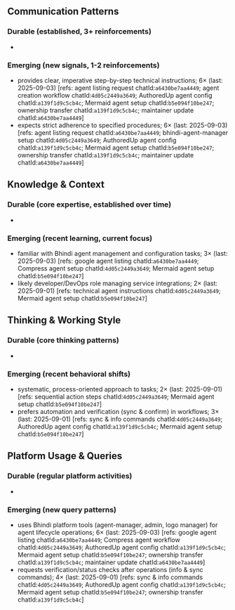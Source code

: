 ## Communication Patterns
### Durable (established, 3+ reinforcements)
-

### Emerging (new signals, 1-2 reinforcements)
- provides clear, imperative step-by-step technical instructions; 6× (last: 2025-09-03) [refs: agent listing request chatId:`a6430be7aa4449`; agent creation workflow chatId:`4d05c2449a3649`; AuthoredUp agent config chatId:`a139f1d9c5cb4c`; Mermaid agent setup chatId:`b5e094f10be247`; ownership transfer chatId:`a139f1d9c5cb4c`; maintainer update chatId:`a6430be7aa4449`]
- expects strict adherence to specified procedures; 6× (last: 2025-09-03) [refs: agent listing request chatId:`a6430be7aa4449`; bhindi-agent-manager setup chatId:`4d05c2449a3649`; AuthoredUp agent config chatId:`a139f1d9c5cb4c`; Mermaid agent setup chatId:`b5e094f10be247`; ownership transfer chatId:`a139f1d9c5cb4c`; maintainer update chatId:`a6430be7aa4449`]

## Knowledge & Context
### Durable (core expertise, established over time)
-

### Emerging (recent learning, current focus)
- familiar with Bhindi agent management and configuration tasks; 3× (last: 2025-09-03) [refs: google agent listing chatId:`a6430be7aa4449`; Compress agent setup chatId:`4d05c2449a3649`; Mermaid agent setup chatId:`b5e094f10be247`]
- likely developer/DevOps role managing service integrations; 2× (last: 2025-09-01) [refs: technical agent instructions chatId:`4d05c2449a3649`; Mermaid agent setup chatId:`b5e094f10be247`]

## Thinking & Working Style
### Durable (core thinking patterns)
-

### Emerging (recent behavioral shifts)
- systematic, process-oriented approach to tasks; 2× (last: 2025-09-01) [refs: sequential action steps chatId:`4d05c2449a3649`; Mermaid agent setup chatId:`b5e094f10be247`]
- prefers automation and verification (sync & confirm) in workflows; 3× (last: 2025-09-01) [refs: sync & info commands chatId:`4d05c2449a3649`; AuthoredUp agent config chatId:`a139f1d9c5cb4c`; Mermaid agent setup chatId:`b5e094f10be247`]

## Platform Usage & Queries
### Durable (regular platform activities)
-

### Emerging (new query patterns)
- uses Bhindi platform tools (agent-manager, admin, logo manager) for agent lifecycle operations; 6× (last: 2025-09-03) [refs: google agent listing chatId:`a6430be7aa4449`; Compress agent workflow chatId:`4d05c2449a3649`; AuthoredUp agent config chatId:`a139f1d9c5cb4c`; Mermaid agent setup chatId:`b5e094f10be247`; ownership transfer chatId:`a139f1d9c5cb4c`; maintainer update chatId:`a6430be7aa4449`]
- requests verification/status checks after operations (info & sync commands); 4× (last: 2025-09-01) [refs: sync & info commands chatId:`4d05c2449a3649`; AuthoredUp agent config chatId:`a139f1d9c5cb4c`; Mermaid agent setup chatId:`b5e094f10be247`; ownership transfer chatId:`a139f1d9c5cb4c`]